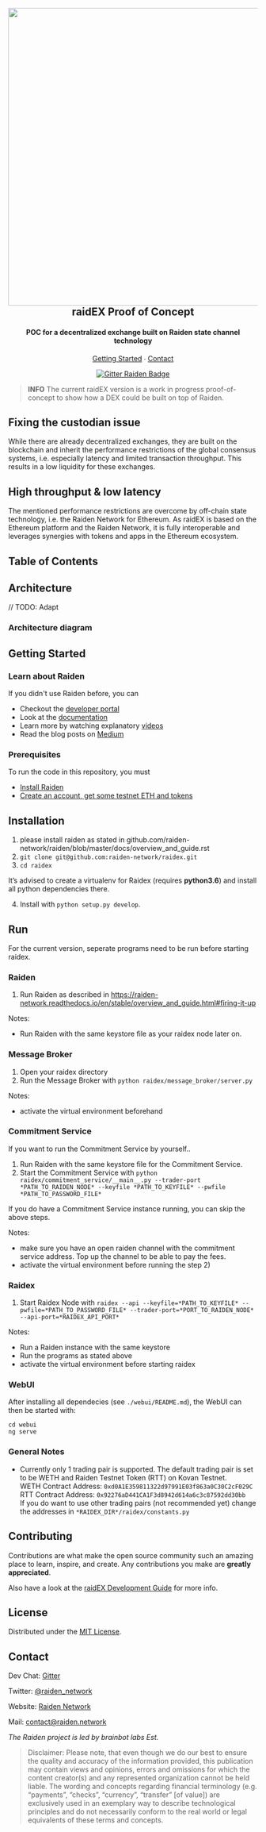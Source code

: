 
<!-- PROJECT SHIELDS -->

<h2 align="center">
  <br/>
  <a href='https://raidex.io/'><img 
      width='600px' 
      alt='' 
      src="https://user-images.githubusercontent.com/35398162/59664605-a7aecb00-91b1-11e9-9d61-44adaf4db0a2.jpeg" /></a>
  <br/>
   raidEX Proof of Concept
  <br/>
</h2>




<h4 align="center">
   POC for a decentralized exchange built on Raiden state channel technology
</h4>


<p align="center">
  <a href="#getting-started">Getting Started</a> ∙
  <a href='#contact'>Contact</a>
</p>

<p align="center">
  <a href="https://gitter.im/raiden-network/raiden">
    <img src="https://badges.gitter.im/gitterHQ/gitter.png" alt="Gitter Raiden Badge">
  </a>
</p>

> **INFO** The current raidEX version is a work in progress proof-of-concept to show how a DEX could be built on top of Raiden. 

## Fixing the custodian issue

While there are already decentralized exchanges, they are built on the blockchain and inherit the performance restrictions of the global consensus systems, i.e. especially latency and limited transaction throughput. This results in a low liquidity for these exchanges. 

## High throughput & low latency

The mentioned performance restrictions are overcome by off-chain state technology, i.e. the Raiden Network for Ethereum. As raidEX is based on the Ethereum platform and the Raiden Network, it is fully interoperable and leverages synergies with tokens and apps in the Ethereum ecosystem.


## Table of Contents


## Architecture

// TODO: Adapt

### Architecture diagram



## Getting Started

### Learn about Raiden

If you didn't use Raiden before, you can

* Checkout the [developer portal](http://developer.raiden.network)
* Look at the [documentation](https://raiden-network.readthedocs.io/en/stable/index.html)
* Learn more by watching explanatory [videos](https://www.youtube.com/channel/UCoUP_hnjUddEvbxmtNCcApg)
* Read the blog posts on [Medium](https://medium.com/@raiden_network)

### Prerequisites

To run the code in this repository, you must
* [Install Raiden](https://raiden-network.readthedocs.io/en/stable/overview_and_guide.html)
* [Create an account, get some testnet ETH and tokens](https://github.com/raiden-network/workshop/)

## Installation

1) please install raiden as stated in github.com/raiden-network/raiden/blob/master/docs/overview_and_guide.rst
2) `git clone git@github.com:raiden-network/raidex.git`
3) `cd raidex`

It’s advised to create a virtualenv for Raidex (requires **python3.6**) and install all python dependencies there.

4) Install with `python setup.py develop`.

## Run


For the current version, seperate programs need to be run before starting raidex.


### Raiden

1) Run Raiden as described in https://raiden-network.readthedocs.io/en/stable/overview_and_guide.html#firing-it-up

Notes:
- Run Raiden with the same keystore file as your raidex node later on.

### Message Broker 

1) Open your raidex directory 
2) Run the Message Broker with `python raidex/message_broker/server.py`

Notes: 
- activate the virtual environment beforehand
 
 ### Commitment Service
 
If you want to run the Commitment Service by yourself.. 
1) Run Raiden with the same keystore file for the Commitment Service.
2) Start the Commitment Service with `python raidex/commitment_service/__main__.py --trader-port *PATH_TO_RAIDEN_NODE* --keyfile *PATH_TO_KEYFILE* --pwfile *PATH_TO_PASSWORD_FILE*`

If you do have a Commitment Service instance running, you can skip the above steps.

Notes:
- make sure you have an open raiden channel with the commitment service address. Top up the channel to be able to pay the fees.
- activate the virtual environment before running the step 2)

### Raidex

1) Start Raidex Node with `raidex --api --keyfile=*PATH_TO_KEYFILE* --pwfile=*PATH_TO_PASSWORD_FILE* --trader-port=*PORT_TO_RAIDEN_NODE*  --api-port=*RAIDEX_API_PORT*`

Notes:

- Run a Raiden instance with the same keystore
- Run the programs as stated above
- activate the virtual environment before starting raidex

### WebUI

After installing all dependecies (see `./webui/README.md`), the WebUI can then be started
with:
 
```
cd webui
ng serve
```

### General Notes

- Currently only 1 trading pair is supported. The default trading pair is set to be WETH and Raiden Testnet Token (RTT) on Kovan Testnet.  
WETH Contract Address: `0xd0A1E359811322d97991E03f863a0C30C2cF029C`  
RTT Contract Address: `0x92276aD441CA1F3d8942d614a6c3c87592dd30bb`  
If you do want to use other trading pairs (not recommended yet) change the addresses in `*RAIDEX_DIR*/raidex/constants.py`


## Contributing

Contributions are what make the open source community such an amazing place to learn, inspire, and create. Any contributions you make are **greatly appreciated**.

Also have a look at the [raidEX Development Guide](./CONTRIBUTING.md) for more info.

## License

Distributed under the [MIT License](./LICENSE).

## Contact

Dev Chat: [Gitter](https://gitter.im/raiden-network/raiden)

Twitter: [@raiden_network](https://twitter.com/raiden_network)

Website: [Raiden Network](https://raiden.network/)

Mail: contact@raiden.network 

*The Raiden project is led by brainbot labs Est.*

> Disclaimer: Please note, that even though we do our best to ensure the quality and accuracy of the information provided, this publication may contain views and opinions, errors and omissions for which the content creator(s) and any represented organization cannot be held liable. The wording and concepts regarding financial terminology (e.g. “payments”, “checks”, “currency”, “transfer” [of value]) are exclusively used in an exemplary way to describe technological principles and do not necessarily conform to the real world or legal equivalents of these terms and concepts.



